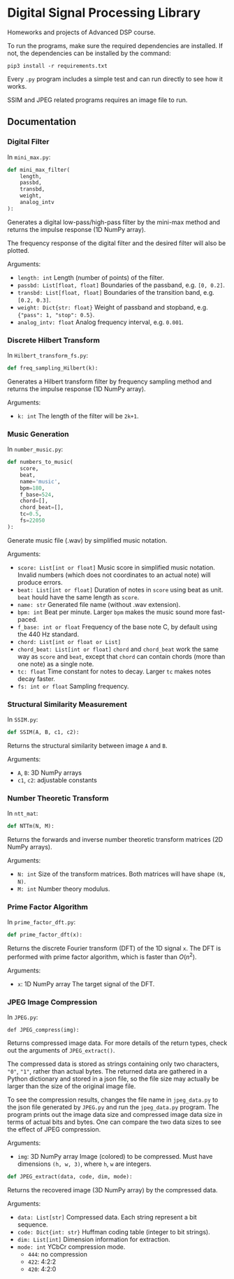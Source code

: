 # Digital Signal Processing Library

Homeworks and projects of Advanced DSP course.

To run the programs, make sure the required dependencies are installed. If not, the dependencies can be installed by the command:

```
pip3 install -r requirements.txt
```

Every `.py` program includes a simple test and can run directly to see how it works. 

SSIM and JPEG related programs requires an image file to run.

## Documentation

### Digital Filter

In `mini_max.py`:

```python
def mini_max_filter(
    length, 
    passbd, 
    transbd, 
    weight, 
    analog_intv
):
```

Generates a digital low-pass/high-pass filter by the mini-max method and returns the impulse response (1D NumPy array).

The frequency response of the digital filter and the desired filter will also be plotted.

Arguments:

- `length: int`
Length (number of points) of the filter.
- `passbd: List[float, float]`
Boundaries of the passband, e.g. `[0, 0.2]`.
- `transbd: List[float, float]`
Boundaries of the transition band, e.g. `[0.2, 0.3]`.
- `weight: Dict{str: float}`
Weight of passband and stopband, e.g. `{"pass": 1, "stop": 0.5}`.
- `analog_intv: float`
Analog frequency interval, e.g. `0.001`.

### Discrete Hilbert Transform

In `Hilbert_transform_fs.py`:

```python
def freq_sampling_Hilbert(k):
```

Generates a Hilbert transform filter by frequency sampling method and returns the impulse response (1D NumPy array).

Arguments:

- `k: int`
The length of the filter will be `2k+1`.

### Music Generation

In `number_music.py`:

```python
def numbers_to_music(
    score, 
    beat, 
    name='music', 
    bpm=180, 
    f_base=524,
    chord=[], 
    chord_beat=[], 
    tc=0.5, 
    fs=22050
):
```

Generate music file (.wav) by simplified music notation.

Arguments:

- `score: List[int or float]`
Music score in simplified music notation. Invalid numbers (which does not coordinates to an actual note) will produce errors.
- `beat: List[int or float]`
Duration of notes in `score` using beat as unit. `beat` hould have the same length as `score`.
- `name: str`
Generated file name (without .wav extension).
- `bpm: int`
Beat per minute. Larger `bpm` makes the music sound more fast-paced.
- `f_base: int or float`
Frequency of the base note C, by default using the 440 Hz standard.
- `chord: List[int or float or List]`
- `chord_beat: List[int or float]`
`chord` and `chord_beat` work the same way as `score` and `beat`, except that `chord` can contain chords (more than one note) as a single note.
- `tc: float`
Time constant for notes to decay. Larger `tc` makes notes decay faster.
- `fs: int or float`
Sampling frequency.

### Structural Similarity Measurement

In `SSIM.py`:

```python
def SSIM(A, B, c1, c2):
```

Returns the structural similarity between image `A` and `B`.

Arguments:

- `A`, `B`: 3D NumPy arrays
- `c1`, `c2`: adjustable constants

### Number Theoretic Transform

In `ntt_mat`:

```python
def NTTm(N, M):
```

Returns the forwards and inverse number theoretic transform matrices (2D NumPy arrays).

Arguments:

- `N: int`
Size of the transform matrices. Both matrices will have shape `(N, N)`.
- `M: int`
Number theory modulus.

### Prime Factor Algorithm

In `prime_factor_dft.py`:

```python
def prime_factor_dft(x):
```

Returns the discrete Fourier transform (DFT) of the 1D signal `x`.
The DFT is performed with prime factor algorithm, which is faster than $O(n^2)$.

Arguments:

- `x`: 1D NumPy array
The target signal of the DFT.

### JPEG Image Compression

In `JPEG.py`:

```python=
def JPEG_compress(img):
```

Returns compressed image data.
For more details of the return types, check out the arguments of `JPEG_extract()`.

The compressed data is stored as strings containing only two characters, `"0"`, `"1"`, rather than actual bytes.
The returned data are gathered in a Python dictionary and stored in a json file, so the file size may actually be larger than the size of the original image file.

To see the compression results, changes the file name in `jpeg_data.py` to the json file generated by `JPEG.py` and run the `jpeg_data.py` program.
The program prints out the image data size and compressed image data size in terms of actual bits and bytes. One can compare the two data sizes to see the effect of JPEG compression.

Arguments:

- `img`: 3D NumPy array
Image (colored) to be compressed. Must have dimensions `(h, w, 3)`, where `h`, `w` are integers.

```python
def JPEG_extract(data, code, dim, mode):
```

Returns the recovered image (3D NumPy array) by the compressed data.

Arguments:

- `data: List[str]`
Compressed data. Each string represent a bit sequence.
- `code: Dict{int: str}`
Huffman coding table (integer to bit strings).
- `dim: List[int]`
Dimension information for extraction.
- `mode: int`
YCbCr compression mode.
    - `444`: no compression
    - `422`: 4:2:2
    - `420`: 4:2:0
